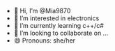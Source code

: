 - 👋 Hi, I’m @Mia9870
- 👀 I’m interested in electronics
- 🌱 I’m currently learning c++/c#
- 💞️ I’m looking to collaborate on ...
- 😄 Pronouns: she/her

<!---
Mia9870/Mia9870 is a ✨ special ✨ repository because its `README.md` (this file) appears on your GitHub profile.
You can click the Preview link to take a look at your changes.
--->
